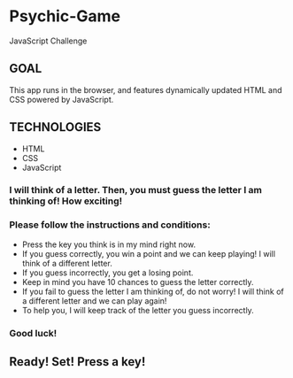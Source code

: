 # Psychic-Game
JavaScript Challenge

## GOAL
This app runs in the browser, and features dynamically updated HTML and CSS powered by JavaScript.

## TECHNOLOGIES
* HTML
* CSS
* JavaScript  

### I will think of a letter. Then, you must guess the letter I am thinking of! How exciting!

### Please follow the instructions and conditions:
* Press the key you think is in my mind right now.
* If you guess correctly, you win a point and we can keep playing! I will think of a different letter.
* If you guess incorrectly, you get a losing point.
* Keep in mind you have 10 chances to guess the letter correctly.
* If you fail to guess the letter I am thinking of, do not worry! I will think of a different letter and we can play again!
* To help you, I will keep track of the letter you guess incorrectly.

### Good luck!

## Ready! Set! Press a key!
